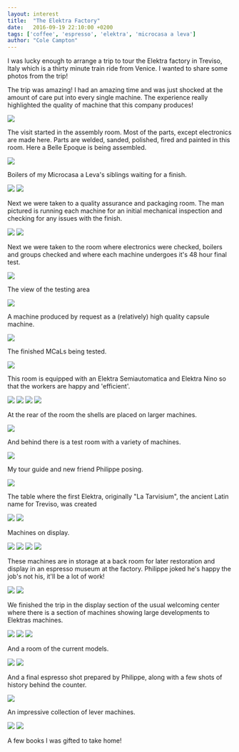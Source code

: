 ```yaml
---
layout: interest
title:  "The Elektra Factory"
date:   2016-09-19 22:10:00 +0200
tags: ['coffee', 'espresso', 'elektra', 'microcasa a leva']
author: "Cole Campton"
---
```


I was lucky enough to arrange a trip to tour the Elektra factory in Treviso, Italy which is a thirty minute train ride from Venice. I wanted to share some photos from the trip!

The trip was amazing! I had an amazing time and was just shocked at the amount of care put into every single machine. The experience really highlighted the quality of machine that this company produces!

![](images/Elektra/01.jpg)

The visit started in the assembly room. Most of the parts, except electronics are made here. Parts are welded, sanded, polished, fired and painted in this room. Here a Belle Epoque is being assembled. 

![](images/Elektra/02.jpg)

Boilers of my Microcasa a Leva's siblings waiting for a finish.

![](images/Elektra/03.jpg)
![](images/Elektra/04.jpg)

Next we were taken to a quality assurance and packaging room. The man pictured is running each machine for an initial mechanical inspection and checking for any issues with the finish. 

![](images/Elektra/05.jpg)
![](images/Elektra/06.jpg)

Next we were taken to the room where electronics were checked, boilers and groups checked and where each machine undergoes it's 48 hour final test.

![](images/Elektra/07.jpg)

The view of the testing area

![](images/Elektra/08.jpg)

A machine produced by request as a (relatively) high quality capsule machine.

![](images/Elektra/09.jpg)

The finished MCaLs being tested.

![](images/Elektra/10.jpg)

This room is equipped with an Elektra Semiautomatica and Elektra Nino so that the workers are happy and 'efficient'. 

![](images/Elektra/11.jpg)
![](images/Elektra/12.jpg)
![](images/Elektra/13.jpg)
![](images/Elektra/14.jpg)

At the rear of the room the shells are placed on larger machines.

![](images/Elektra/15.jpg)

And behind there is a test room with a variety of machines.

![](images/Elektra/16.jpg)

My tour guide and new friend Philippe posing.

![](images/Elektra/17.jpg)

The table where the first Elektra, originally "La Tarvisium", the ancient Latin name for Treviso, was created

![](images/Elektra/18.jpg)
![](images/Elektra/20.jpg)

Machines on display.

![](images/Elektra/21.jpg)
![](images/Elektra/22.jpg)
![](images/Elektra/23.jpg)
![](images/Elektra/24.jpg)

These machines are in storage at a back room for later restoration and display in an espresso museum at the factory. Philippe joked he's happy the job's not his, it'll be a lot of work!

![](images/Elektra/25.jpg)
![](images/Elektra/26.jpg)

We finished the trip in the display section of the usual welcoming center where there is a section of machines showing large developments to Elektras machines.

![](images/Elektra/27.jpg)
![](images/Elektra/28.jpg)
![](images/Elektra/29.jpg)

And a room of the current models.

![](images/Elektra/30.jpg)
![](images/Elektra/31.jpg)

And a final espresso shot prepared by Philippe, along with a few shots of history behind the counter.

![](images/Elektra/32.jpg)

An impressive collection of lever machines. 

![](images/Elektra/33.jpg)
![](images/Elektra/34.jpg)

A few books I was gifted to take home!